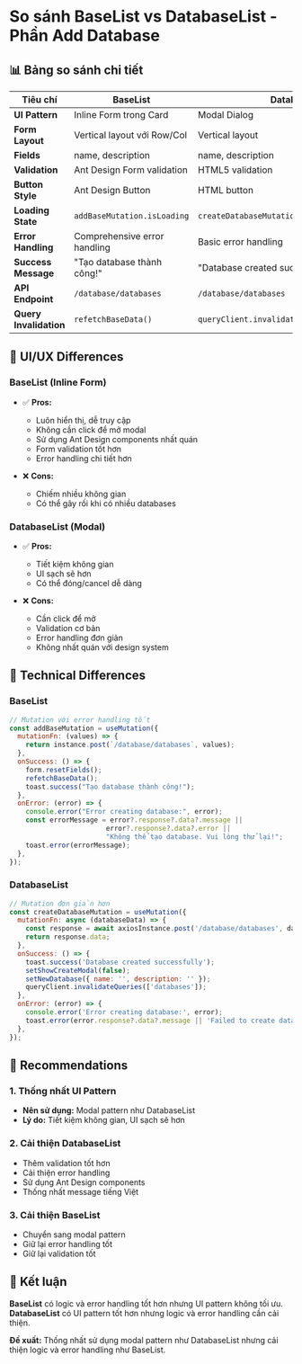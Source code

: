 # So sánh BaseList vs DatabaseList - Phần Add Database

## 📊 Bảng so sánh chi tiết

| Tiêu chí | BaseList | DatabaseList |
|----------|----------|--------------|
| **UI Pattern** | Inline Form trong Card | Modal Dialog |
| **Form Layout** | Vertical layout với Row/Col | Vertical layout |
| **Fields** | name, description | name, description |
| **Validation** | Ant Design Form validation | HTML5 validation |
| **Button Style** | Ant Design Button | HTML button |
| **Loading State** | `addBaseMutation.isLoading` | `createDatabaseMutation.isPending` |
| **Error Handling** | Comprehensive error handling | Basic error handling |
| **Success Message** | "Tạo database thành công!" | "Database created successfully" |
| **API Endpoint** | `/database/databases` | `/database/databases` |
| **Query Invalidation** | `refetchBaseData()` | `queryClient.invalidateQueries(['databases'])` |

## 🎨 UI/UX Differences

### BaseList (Inline Form)
- ✅ **Pros:**
  - Luôn hiển thị, dễ truy cập
  - Không cần click để mở modal
  - Sử dụng Ant Design components nhất quán
  - Form validation tốt hơn
  - Error handling chi tiết hơn

- ❌ **Cons:**
  - Chiếm nhiều không gian
  - Có thể gây rối khi có nhiều databases

### DatabaseList (Modal)
- ✅ **Pros:**
  - Tiết kiệm không gian
  - UI sạch sẽ hơn
  - Có thể đóng/cancel dễ dàng

- ❌ **Cons:**
  - Cần click để mở
  - Validation cơ bản
  - Error handling đơn giản
  - Không nhất quán với design system

## 🔧 Technical Differences

### BaseList
```javascript
// Mutation với error handling tốt
const addBaseMutation = useMutation({
  mutationFn: (values) => {
    return instance.post(`/database/databases`, values);
  },
  onSuccess: () => {
    form.resetFields();
    refetchBaseData();
    toast.success("Tạo database thành công!");
  },
  onError: (error) => {
    console.error("Error creating database:", error);
    const errorMessage = error?.response?.data?.message || 
                        error?.response?.data?.error || 
                        "Không thể tạo database. Vui lòng thử lại!";
    toast.error(errorMessage);
  },
});
```

### DatabaseList
```javascript
// Mutation đơn giản hơn
const createDatabaseMutation = useMutation({
  mutationFn: async (databaseData) => {
    const response = await axiosInstance.post('/database/databases', databaseData);
    return response.data;
  },
  onSuccess: () => {
    toast.success('Database created successfully');
    setShowCreateModal(false);
    setNewDatabase({ name: '', description: '' });
    queryClient.invalidateQueries(['databases']);
  },
  onError: (error) => {
    console.error('Error creating database:', error);
    toast.error(error.response?.data?.message || 'Failed to create database');
  },
});
```

## 📝 Recommendations

### 1. Thống nhất UI Pattern
- **Nên sử dụng:** Modal pattern như DatabaseList
- **Lý do:** Tiết kiệm không gian, UI sạch sẽ hơn

### 2. Cải thiện DatabaseList
- Thêm validation tốt hơn
- Cải thiện error handling
- Sử dụng Ant Design components
- Thống nhất message tiếng Việt

### 3. Cải thiện BaseList
- Chuyển sang modal pattern
- Giữ lại error handling tốt
- Giữ lại validation tốt

## 🎯 Kết luận

**BaseList** có logic và error handling tốt hơn nhưng UI pattern không tối ưu.
**DatabaseList** có UI pattern tốt hơn nhưng logic và error handling cần cải thiện.

**Đề xuất:** Thống nhất sử dụng modal pattern như DatabaseList nhưng cải thiện logic và error handling như BaseList.
